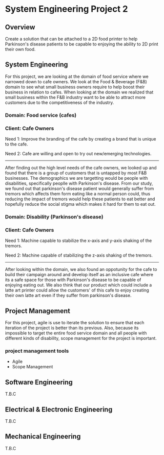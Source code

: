 # System Engineering Project 2

## Overview

Create a solution that can be attached to a 2D food printer to help Parkinson's disease patients to be capable to enjoying the ability to 2D print their own food.

## System Engineering

For this project, we are looking at the domain of food service where we narrowed down to cafe owners. We look at the Food & Beverage (F&B) 
domain to see what small business owners require to help boost their business in relation to cafes. When looking at the domain we realized 
that small business within the F&B industry want to be able to attract more customers due to the competitiveness of the industry.

### Domain: Food service (cafes)
### Client: Cafe Owners

Need 1: Improve the branding of the cafe by creating a brand that is unique to the cafe.

Need 2: Cafe are willing and open to try out new/emerging technologies.

---------------------------------------------------------------------------------------------------------------------------------------------

After finding out the high level needs of the cafe owners, we looked up and found that there is a group of customers that is untapped by most 
F&B businesses. The demographics we are targetting would be people with disabilities, specifically peoplle with Parkinson's disease. From our
study, we found out that parkinson's disease patient would generally suffer from tremors which affects them form eating like a normal person
could, thus reducing the impact of tremors would help these patients to eat better and hopefully reduce the social stigma which makes it hard 
for them to eat out.

### Domain: Disability (Parkinson's disease)
### Client: Cafe Owners

Need 1: Machine capable to stabilize the x-axis and y-axis shaking of the tremors.

Need 2: Machine capable of stabilizing the z-axis shaking of the tremors.

---------------------------------------------------------------------------------------------------------------------------------------------

After looking within the domain, we also found an oppotunity for the cafe to build their campaign around and develop itself as an inclusive cafe 
where its a safe space for those with Parkinson's disease to be capable of enjoying eating out. We also think that our product which could include 
a latte art printer could allow the customers' of this cafe to enjoy creating their own latte art even if they suffer from parkinson's disease.

## Project Management

For this project, agile is use to iterate the solution to ensure that each iteration of the project is better than its previous. Also, because 
its impossible to target the entire food service domain and all people with different kinds of disability, scope management for the project is 
important.

### project management tools

- Agile
- Scope Management

## Software Engineering

T.B.C

## Electrical & Electronic Engineering

T.B.C

## Mechanical Engineering

T.B.C
